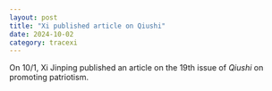 ```yaml
---
layout: post
title: "Xi published article on Qiushi"
date: 2024-10-02
category: tracexi
---
```


On 10/1, Xi Jinping published an article on the 19th issue of *Qiushi* on promoting patriotism.
